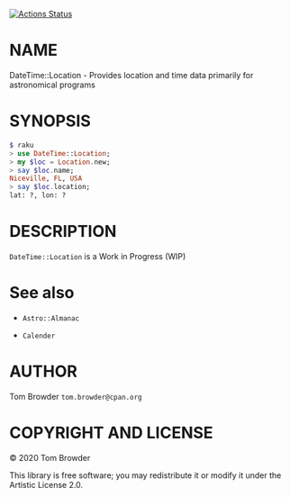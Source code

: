[![Actions Status](https://github.com/tbrowder/DateTime-Location/workflows/test/badge.svg)](https://github.com/tbrowder/DateTime-Location/actions)

NAME
====

DateTime::Location - Provides location and time data primarily for astronomical programs

SYNOPSIS
========

```raku
$ raku
> use DateTime::Location;
> my $loc = Location.new;
> say $loc.name;
Niceville, FL, USA
> say $loc.location;
lat: ?, lon: ?
```

DESCRIPTION
===========

`DateTime::Location` is a Work in Progress (WIP)

See also
========

  * `Astro::Almanac`

  * `Calender`

AUTHOR
======

Tom Browder `tom.browder@cpan.org`

COPYRIGHT AND LICENSE
=====================

© 2020 Tom Browder

This library is free software; you may redistribute it or modify it under the Artistic License 2.0.

